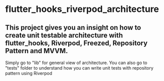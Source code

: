 # flutter_hooks_riverpod_architecture

## This project gives you an insight on how to create unit testable architecture with flutter_hooks, Riverpod, Freezed, Repository Pattern and MVVM.

Simply go to "lib" for general view of architecture. You can also go to "tests" folder to understand how you can write unit tests with repository pattern using Riverpod

